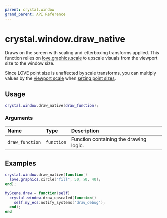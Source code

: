 ```yaml
---
parent: crystal.window
grand_parent: API Reference
---
```


# crystal.window.draw_native

Draws on the screen with scaling and letterboxing transforms applied. This function relies on [love.graphics.scale](https://love2d.org/wiki/love.graphics.scale) to upscale visuals from the viewport size to the window size.

Since LOVE point size is unaffected by scale transforms, you can multiply values by the [viewport scale](viewport_scale) when [setting point sizes](https://love2d.org/wiki/love.graphics.setPointSize).

## Usage

```lua
crystal.window.draw_native(draw_function);
```

### Arguments

| Name            | Type       | Description                            |
| :-------------- | :--------- | :------------------------------------- |
| `draw_function` | `function` | Function containing the drawing logic. |

## Examples

```lua
crystal.window.draw_native(function()
  love.graphics.circle("fill", 50, 50, 40);
end);
```

```lua
MyScene.draw = function(self)
  crystal.window.draw_upscaled(function()
    self.my_ecs:notify_systems("draw_debug");
  end);
end
```
